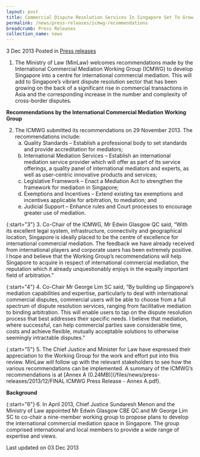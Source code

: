 ```yaml
---
layout: post
title: Commercial Dispute Resolution Services In Singapore Set To Grow
permalink: /news/press-releases/icmwg-recommendations
breadcrumb: Press Releases
collection_name: news
---
```


3 Dec 2013 Posted in [Press releases](/news/press-releases)

1. The Ministry of Law (MinLaw) welcomes recommendations made by the International Commercial Mediation Working Group (ICMWG) to develop Singapore into a centre for international commercial mediation.  This will add to Singapore’s vibrant dispute resolution sector that has been growing on the back of a significant rise in commercial transactions in Asia and the corresponding increase in the number and complexity of cross-border disputes.

**Recommendations by the International Commercial Mediation Working Group**

<ol start="2">
<li> The ICMWG submitted its recommendations on 29 November 2013.  The recommendations include:

<ol style="list-style-type: lower-alpha;">
<li>Quality Standards – Establish a professional body to set standards and provide accreditation for mediators; </li>
<li>International Mediation Services – Establish an international mediation service provider which will offer as part of its service offerings, a quality panel of international mediators and experts, as well as user-centric innovative products and services; </li>
<li>Legislative Framework – Enact a Mediation Act to strengthen the framework for mediation in Singapore; </li>
<li>Exemptions and Incentives – Extend existing tax exemptions and incentives applicable for arbitration, to mediation; and </li>
<li>Judicial Support – Enhance rules and Court processes to encourage greater use of mediation.</li>

</ol>


</li>

</ol>

{:start="3"}
3. Co-Chair of the ICMWG, Mr Edwin Glasgow QC said, “With its excellent legal system, infrastructure, connectivity and geographical location, Singapore is ideally placed to be the centre of excellence for international commercial mediation.  The feedback we have already received from international players and corporate users has been extremely positive. I hope and believe that the Working Group’s recommendations will help Singapore to acquire in respect of international commercial mediation, the reputation which it already unquestionably enjoys in the equally important field of arbitration.”

{:start="4"}
4. Co-Chair Mr George Lim SC said, “By building up Singapore’s mediation capabilities and expertise, particularly to deal with international commercial disputes, commercial users will be able to choose from a full spectrum of dispute resolution services, ranging from facilitative mediation to binding arbitration.  This will enable users to tap on the dispute resolution process that best addresses their specific needs.  I believe that mediation, where successful, can help commercial parties save considerable time, costs and achieve flexible, mutually acceptable solutions to otherwise seemingly intractable disputes.”


{:start="5"}
5. The Chief Justice and Minister for Law have expressed their appreciation to the Working Group for the work and effort put into this review.  MinLaw will follow up with the relevant stakeholders to see how the various recommendations can be implemented.  A summary of the ICMWG’s recommendations is at [Annex A (0.24MB)](/files/news/press-releases/2013/12/FINAL ICMWG Press Release - Annex A.pdf).

**Background**

{:start="6"}
6. In April 2013, Chief Justice Sundaresh Menon and the Ministry of Law appointed Mr Edwin Glasgow CBE QC and Mr George Lim SC to co-chair a nine-member working group to propose plans to develop the international commercial mediation space in Singapore.  The group comprised international and local members to provide a wide range of expertise and views. 


<p class="right-side-updated">Last updated on 03 Dec 2013</p>

